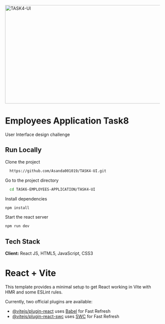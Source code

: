 <img src="https://socialify.git.ci/Asanda001019/TASK4-UI/image?language=1&owner=1&name=1&stargazers=1&theme=Light" alt="TASK4-UI" width="640" height="320" />
<h1>Employees Application Task8</h1>
<p>User Interface design challenge</p>

## Run Locally
Clone the project
```bash
  https://github.com/Asanda001019/TASK4-UI.git
```
Go to the project directory
```bash
  cd TASK6-EMPLOYEES-APPLICATION/TASK4-UI
```
Install dependencies
```bash
npm install 
```
Start the react server
```bash
npm run dev
````

## Tech Stack
**Client:** React JS, HTML5, JavaScript, CSS3


# React + Vite

This template provides a minimal setup to get React working in Vite with HMR and some ESLint rules.

Currently, two official plugins are available:

- [@vitejs/plugin-react](https://github.com/vitejs/vite-plugin-react/blob/main/packages/plugin-react/README.md) uses [Babel](https://babeljs.io/) for Fast Refresh
- [@vitejs/plugin-react-swc](https://github.com/vitejs/vite-plugin-react-swc) uses [SWC](https://swc.rs/) for Fast Refresh
